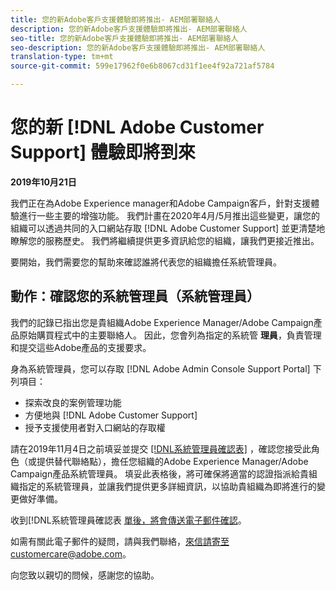 ```yaml
---
title: 您的新Adobe客戶支援體驗即將推出- AEM部署聯絡人
description: 您的新Adobe客戶支援體驗即將推出- AEM部署聯絡人
seo-title: 您的新Adobe客戶支援體驗即將推出- AEM部署聯絡人
seo-description: 您的新Adobe客戶支援體驗即將推出- AEM部署聯絡人
translation-type: tm+mt
source-git-commit: 599e17962f0e6b8067cd31f1ee4f92a721af5784

---
```



# 您的新 [!DNL Adobe Customer Support] 體驗即將到來

**2019年10月21日**

我們正在為Adobe Experience manager和Adobe Campaign客戶，針對支援體驗進行一些主要的增強功能。 我們計畫在2020年4月/5月推出這些變更，讓您的組織可以透過共同的入口網站存取 [!DNL Adobe Customer Support] 並更清楚地瞭解您的服務歷史。 我們將繼續提供更多資訊給您的組織，讓我們更接近推出。

要開始，我們需要您的幫助來確認誰將代表您的組織擔任系統管理員。

## 動作：確認您的系統管理員（系統管理員）

我們的記錄已指出您是貴組織Adobe Experience Manager/Adobe Campaign產品原始購買程式中的主要聯絡人。 因此，您會列為指定的系統管 **理員**，負責管理和提交這些Adobe產品的支援要求。

身為系統管理員，您可以存取 [!DNL Adobe Admin Console Support Portal] 下列項目：

* 探索改良的案例管理功能
* 方便地與 [!DNL Adobe Customer Support]
* 授予支援使用者對入口網站的存取權

請在2019年11月4日之前填妥並提交 [[!DNL系統管理員確認表]](https://adobe.allegiancetech.com/cgi-bin/qwebcorporate.dll?idx=N5M8RY) ，確認您接受此角色（或提供替代聯絡點），擔任您組織的Adobe Experience Manager/Adobe Campaign產品系統管理員。 填妥此表格後，將可確保將適當的認證指派給貴組織指定的系統管理員，並讓我們提供更多詳細資訊，以協助貴組織為即將進行的變更做好準備。

收到[!DNL系統管理員確認表 [單後，將會傳送電子郵件確認](https://adobe.allegiancetech.com/cgi-bin/qwebcorporate.dll?idx=N5M8RY)。

如需有關此電子郵件的疑問，請與我們聯絡，來信請寄至customercare@adobe.com。

向您致以親切的問候，感謝您的協助。
